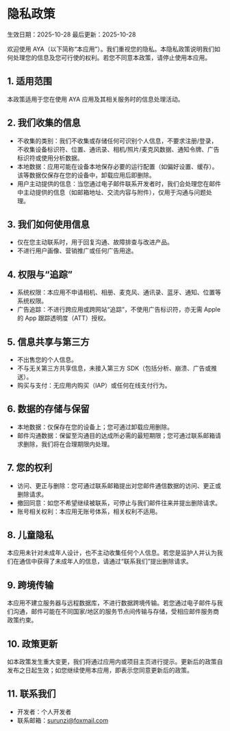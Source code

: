 # 隐私政策
生效日期：2025-10-28
最后更新：2025-10-28

欢迎使用 AYA（以下简称“本应用”）。我们重视您的隐私。本隐私政策说明我们如何处理您的信息及您可行使的权利。若您不同意本政策，请停止使用本应用。

## 1. 适用范围
本政策适用于您在使用 AYA 应用及其相关服务时的信息处理活动。

## 2. 我们收集的信息
- 不收集的类别：我们不收集或存储任何可识别个人信息，不要求注册/登录，不收集设备标识符、位置、通讯录、相机/照片/麦克风数据、通知令牌、广告标识符或使用分析数据。
- 本地数据：应用可能在设备本地保存必要的运行配置（如偏好设置、缓存）。该等数据仅保存在您的设备中，卸载应用后即删除。
- 用户主动提供的信息：当您通过电子邮件联系开发者时，我们会处理您在邮件中主动提供的信息（如邮箱地址、交流内容与附件），仅用于沟通与问题处理。

## 3. 我们如何使用信息
- 仅在您主动联系时，用于回复沟通、故障排查与改进产品。
- 不进行用户画像、营销推广或任何广告用途。

## 4. 权限与“追踪”
- 系统权限：本应用不申请相机、相册、麦克风、通讯录、蓝牙、通知、位置等系统权限。
- 广告追踪：不进行跨应用或跨网站“追踪”，不使用广告标识符，亦无需 Apple 的 App 跟踪透明度（ATT）授权。

## 5. 信息共享与第三方
- 不出售您的个人信息。
- 不与无关第三方共享信息，未接入第三方 SDK（包括分析、崩溃、广告或推送）。
- 购买与支付：无应用内购买（IAP）或任何在线支付行为。

## 6. 数据的存储与保留
- 本地数据：仅保存在您的设备上；您可通过卸载应用删除。
- 邮件沟通数据：保留至沟通目的达成所必需的最短期限；您可通过联系邮箱请求删除，我们将在合理期限内处理。

## 7. 您的权利
- 访问、更正与删除：您可通过联系邮箱提出对您邮件通信数据的访问、更正或删除请求。
- 撤回同意：如您不希望继续被联系，可停止与我们邮件往来并提出删除请求。
- 账号相关权利：本应用无账号体系，相关权利不适用。

## 8. 儿童隐私
本应用未针对未成年人设计，也不主动收集任何个人信息。若您是监护人并认为我们在通信中获得了未成年人的信息，请通过“联系我们”提出删除请求。

## 9. 跨境传输
本应用不建立服务器与远程数据库，不进行数据跨境传输。若您通过电子邮件与我们沟通，邮件可能在不同国家/地区的服务节点间传输与存储，受相应邮件服务商政策约束。

## 10. 政策更新
如本政策发生重大变更，我们将通过应用内或项目主页进行提示。更新后的政策自发布之日起生效；如您继续使用本应用，即表示您同意更新后的政策。

## 11. 联系我们
- 开发者：个人开发者
- 联系邮箱：surunzi@foxmail.com

